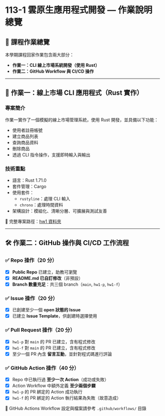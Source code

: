 # 113-1 雲原生應用程式開發 — 作業說明總覽

## 📌 課程作業總覽

本學期課程回家作業包含兩大部分：

- **作業一：CLI 線上市場系統開發（使用 Rust）**
- **作業二：GitHub Workflow 與 CI/CD 操作**

---

## 🧩 作業一：線上市場 CLI 應用程式（Rust 實作）

### 專案簡介

作業一實作了一個模擬的線上市場管理系統，使用 Rust 開發，並具備以下功能：

- 使用者註冊帳號
- 建立商品列表
- 查詢商品資料
- 刪除商品
- 透過 CLI 指令操作，支援即時輸入與輸出

### 技術重點

- 語言：Rust 1.71.0
- 套件管理：Cargo
- 使用套件：
  - `rustyline`：處理 CLI 輸入
  - `chrono`：處理時間資料
- 架構設計：模組化、清晰分層、可擴展與測試友善

📂 完整專案路徑：[hw1 資料夾](./HW1/cloud-hw1-market)

---

## 🛠️ 作業二：GitHub 操作與 CI/CD 工作流程

### ✅ Repo 操作（20 分）

- [x] **Public Repo** 已建立，助教可瀏覽
- [x] **README.md 已自訂修改**（非預設）
- [x] **Branch 數量充足**：共三個 branch（`main`, `hw1-p`, `hw1-f`）

### ✅ Issue 操作（20 分）

- [x] 已創建至少一個 **open 狀態的 Issue**
- [x] 已建立 **Issue Template**，供創建時選擇使用

### ✅ Pull Request 操作（20 分）

- [x] `hw1-p` 對 `main` 的 PR 已建立，含有程式修改
- [x] `hw1-f` 對 `main` 的 PR 已建立，含有程式修改
- [x] 至少一個 PR 內含 **留言互動**，並針對程式碼進行評論

### ✅ GitHub Action 操作（40 分）

- [x] Repo 中已執行過 **至少一次 Action**（成功或失敗）
- [x] Action Workflow 中額外定義 **至少兩個步驟**
- [x] `hw1-p` 的 PR 綁定的 Action 成功執行
- [x] `hw1-f` 的 PR 綁定的 Action 執行結果為失敗（故意造成）

🔗 GitHub Actions Workflow 設定與檔案請參考 `.github/workflows/` 目錄
